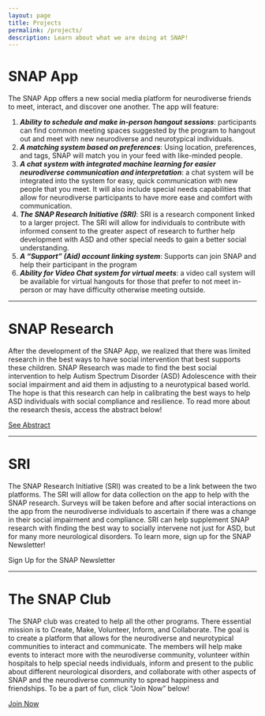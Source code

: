 ```yaml
---
layout: page
title: Projects
permalink: /projects/
description: Learn about what we are doing at SNAP!
---
```

# SNAP App
The SNAP App offers a new social media platform for neurodiverse friends to meet, interact, and discover one another. The app will feature:
1. ***Ability to schedule and make in-person hangout sessions***: participants can find common meeting spaces suggested by the program to hangout out and meet with new neurodiverse and neurotypical individuals.
2.	***A matching system based on preferences***: Using location, preferences, and tags, SNAP will match you in your feed with like-minded people.
3.	***A chat system with integrated machine learning for easier neurodiverse communication and interpretation***: a chat system will be integrated into the system for easy, quick communication with new people that you meet. It will also include special needs capabilities that allow for neurodiverse participants to have more ease and comfort with communication.
4.	***The SNAP Research Initiative (SRI)***: SRI is a research component linked to a larger project. The SRI will allow for individuals to contribute with informed consent to the greater aspect of research to further help development with ASD and other special needs to gain a better social understanding.
5.	***A “Support” (Aid) account linking system***: Supports can join SNAP and help their participant in the program
6.	***Ability for Video Chat system for virtual meets***: a video call system will be available for virtual hangouts for those that prefer to not meet in-person or may have difficulty otherwise meeting outside.

---

# SNAP Research
After the development of the SNAP App, we realized that there was limited research in the best ways to have social intervention that best supports these children. SNAP Research was made to find the best social intervention to help Autism Spectrum Disorder (ASD) Adolescence with their social impairment and aid them in adjusting to a neurotypical based world. The hope is that this research can help in calibrating the best ways to help ASD individuals with social compliance and resilience. To read more about the research thesis, access the abstract below!
<div class="text-center">
    <a class="btn btn-primary" href="{{site.baseurl}}/assets/abstract.pdf">See Abstract</a>
</div>

---

# SRI
The SNAP Research Initiative (SRI) was created to be a link between the two platforms. The SRI will allow for data collection on the app to help with the SNAP research. Surveys will be taken before and after social interactions on the app from the neurodiverse individuals to ascertain if there was a change in their social impairment and compliance. SRI can help supplement SNAP research with finding the best way to socially intervene not just for ASD, but for many more neurological disorders. To learn more, sign up for the SNAP Newsletter!
<div class="text-center">
    <a class="btn btn-primary disabled">Sign Up for the SNAP Newsletter</a>
</div>

---

# The SNAP Club
The SNAP club was created to help all the other programs. There essential mission is to Create, Make, Volunteer, Inform, and Collaborate. The goal is to create a platform that allows for the neurodiverse and neurotypical communities to interact and communicate. The members will help make events to interact more with the neurodiverse community, volunteer within hospitals to help special needs individuals, inform and present to the public about different neurological disorders, and collaborate with other aspects of SNAP and the neurodiverse community to spread happiness and friendships. To be a part of fun, click “Join Now” below!
<div class="text-center">
    <a class="btn btn-primary" href="{{site.baseurl}}/join/">Join Now</a>
</div>